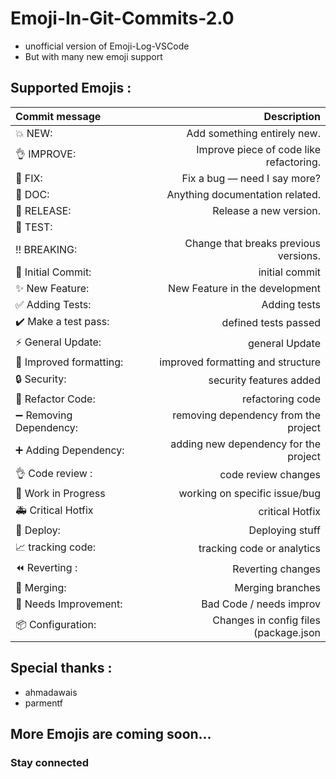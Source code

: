 # Emoji-In-Git-Commits-2.0

- unofficial version of Emoji-Log-VSCode
- But with many new emoji support

## Supported Emojis :

| Commit message          | Description                  |
| :-------------------    | ---------------------------: |
| 💥 NEW:                 | Add something entirely new.    |
| 👌 IMPROVE:             |  Improve piece of code like refactoring.            |
| 🐛 FIX:            | Fix a bug — need I say more? |
| 📖 DOC:            | Anything documentation related.|
| 🚀 RELEASE:        | Release a new version.|
| 🤖 TEST:           ||Testing related commits.||
| ‼️ BREAKING:         |  Change that breaks previous versions.||
| 🎉 Initial Commit: |initial commit |
| ✨ New Feature:    |New Feature in the development |
| ✅ Adding Tests:  |Adding tests||
| ✔️ Make a test pass:| defined tests passed |
| ⚡ General Update: | general Update|
|🎨 Improved formatting:| improved formatting and structure|
| 🔒 Security:| security features added|
| 🔨 Refactor Code: | refactoring code|
| ➖ Removing Dependency: | removing dependency from the project|
| ➕ Adding Dependency: |adding new dependency for the project|
| 👌 Code review :|code review changes |
| 🚧 Work in Progress|working on specific issue/bug |
| 🚑 Critical Hotfix|critical Hotfix|
| 🚀 Deploy: |Deploying stuff||
| 📈 tracking code: |tracking code or analytics|
| ⏪ Reverting : | Reverting changes|
| 🔀 Merging: |Merging branches|
| 💩 Needs Improvement: | Bad Code / needs improv|
| 📦 Configuration: | Changes in config files (package.json| pom.xml) |

## Special thanks :
- ahmadawais
- parmentf

## More Emojis are coming soon... 

### Stay connected